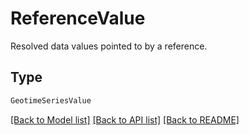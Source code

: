 # ReferenceValue

Resolved data values pointed to by a reference.

## Type
```python
GeotimeSeriesValue
```


[[Back to Model list]](../../README.md#models-v1-link) [[Back to API list]](../../README.md#documentation-for-api-endpoints) [[Back to README]](../../README.md)
